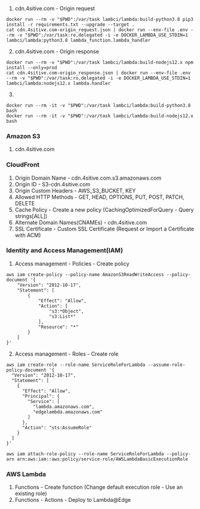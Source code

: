 ###
1. cdn.4sitive.com - Origin request
```
docker run --rm -v "$PWD":/var/task lambci/lambda:build-python3.8 pip3 install -r requirements.txt --upgrade --target .
cat cdn.4sitive.com-origin_request.json | docker run --env-file .env --rm -v "$PWD":/var/task:ro,delegated -i -e DOCKER_LAMBDA_USE_STDIN=1 lambci/lambda:python3.8 lambda_function.lambda_handler
```
2. cdn.4sitive.com - Origin response
```
docker run --rm -v "$PWD":/var/task lambci/lambda:build-nodejs12.x npm install --only=prod
cat cdn.4sitive.com-origin_response.json | docker run --env-file .env --rm -v "$PWD":/var/task:ro,delegated -i -e DOCKER_LAMBDA_USE_STDIN=1 lambci/lambda:nodejs12.x lambda.handler
```
3.
```
docker run --rm -it -v "$PWD":/var/task lambci/lambda:build-python3.8 bash
docker run --rm -it -v "$PWD":/var/task lambci/lambda:build-nodejs12.x bash
```

### Amazon S3
1. cdn.4sitive.com

### CloudFront
1. Origin Domain Name - cdn.4sitive.com.s3.amazonaws.com
2. Origin ID - S3-cdn.4sitive.com
3. Origin Custom Headers - AWS_S3_BUCKET, KEY
3. Allowed HTTP Methods - GET, HEAD, OPTIONS, PUT, POST, PATCH, DELETE
4. Cache Policy - Create a new policy (CachingOptimizedForQuery - Query strings[ALL])
5. Alternate Domain Names(CNAMEs) - cdn.4sitive.com
6. SSL Certificate - Custom SSL Certificate (Request or Import a Certificate with ACM)


### Identity and Access Management(IAM)
1. Access management - Policies - Create policy
```
aws iam create-policy --policy-name AmazonS3ReadWriteAccess --policy-document '{
    "Version": "2012-10-17",
    "Statement": [
        {
            "Effect": "Allow",
            "Action": [
                "s3:*Object",
                "s3:List*"
            ],
            "Resource": "*"
        }
    ]
}'
```
2. Access management - Roles - Create role
```
aws iam create-role --role-name ServiceRoleForLambda --assume-role-policy-document '{
  "Version": "2012-10-17",
  "Statement": [
    {
      "Effect": "Allow",
      "Principal": {
        "Service": [
          "lambda.amazonaws.com",
          "edgelambda.amazonaws.com"
        ]
      },
      "Action": "sts:AssumeRole"
    }
  ]
}'
```
```
aws iam attach-role-policy --role-name ServiceRoleForLambda --policy-arn arn:aws:iam::aws:policy/service-role/AWSLambdaBasicExecutionRole
```

### AWS Lambda
1. Functions - Create function (Change default execution role - Use an existing role)
2. Functions - Actions - Deploy to Lambda@Edge